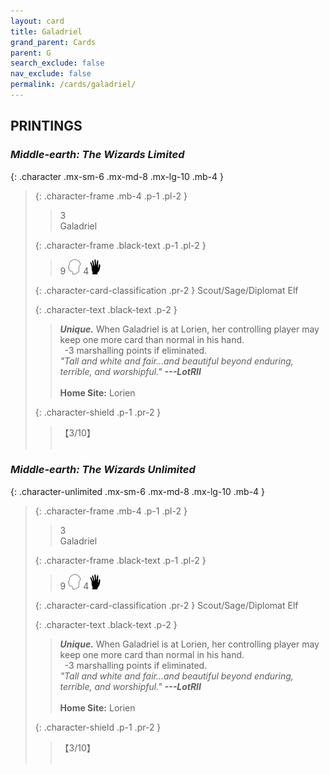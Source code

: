 ```yaml
---
layout: card
title: Galadriel
grand_parent: Cards
parent: G
search_exclude: false
nav_exclude: false
permalink: /cards/galadriel/
---
```


## PRINTINGS


### _Middle-earth: The Wizards Limited_

{: .character .mx-sm-6 .mx-md-8 .mx-lg-10 .mb-4 }
> {: .character-frame .mb-4 .p-1 .pl-2 }
> > <div class="card-mp">3</div>
> > <div class="character-card-name">Galadriel</div>
>
> {: .character-frame .black-text .p-1 .pl-2 }
> > 9 ![](/assets/images/mind.svg) 4![](/assets/images/di.svg)
>
> {: .character-card-classification .pr-2 }
> Scout/Sage/Diplomat Elf
>
> {: .character-text .black-text .p-2 }
> > _**Unique.**_ When Galadriel is at Lorien, her controlling player may keep one more card than normal in his hand. <br>&ensp;-3 marshalling points if eliminated. <br>_"Tall and white and fair...and beautiful beyond enduring, terrible, and worshipful."_ ***---&#65279;LotRII***  <br><br>**Home Site:** Lorien 
>
> {: .character-shield .p-1 .pr-2 }
> > <div class="card-shield">【3/10】</div>
> > <div class="card-corruption">&nbsp;</div>

### _Middle-earth: The Wizards Unlimited_

{: .character-unlimited .mx-sm-6 .mx-md-8 .mx-lg-10 .mb-4 }
> {: .character-frame .mb-4 .p-1 .pl-2 }
> > <div class="card-mp">3</div>
> > <div class="character-card-name">Galadriel</div>
>
> {: .character-frame .black-text .p-1 .pl-2 }
> > 9 ![](/assets/images/mind.svg) 4![](/assets/images/di.svg)
>
> {: .character-card-classification .pr-2 }
> Scout/Sage/Diplomat Elf
>
> {: .character-text .black-text .p-2 }
> > _**Unique.**_ When Galadriel is at Lorien, her controlling player may keep one more card than normal in his hand. <br>&ensp;-3 marshalling points if eliminated. <br>_"Tall and white and fair...and beautiful beyond enduring, terrible, and worshipful."_ ***---&#65279;LotRII***  <br><br>**Home Site:** Lorien 
>
> {: .character-shield .p-1 .pr-2 }
> > <div class="card-shield">【3/10】</div>
> > <div class="card-corruption">&nbsp;</div>
